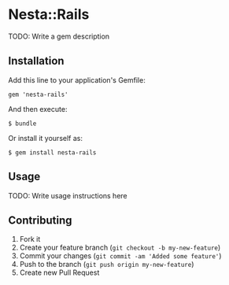 # Nesta::Rails

TODO: Write a gem description

## Installation

Add this line to your application's Gemfile:

    gem 'nesta-rails'

And then execute:

    $ bundle

Or install it yourself as:

    $ gem install nesta-rails

## Usage

TODO: Write usage instructions here

## Contributing

1. Fork it
2. Create your feature branch (`git checkout -b my-new-feature`)
3. Commit your changes (`git commit -am 'Added some feature'`)
4. Push to the branch (`git push origin my-new-feature`)
5. Create new Pull Request

